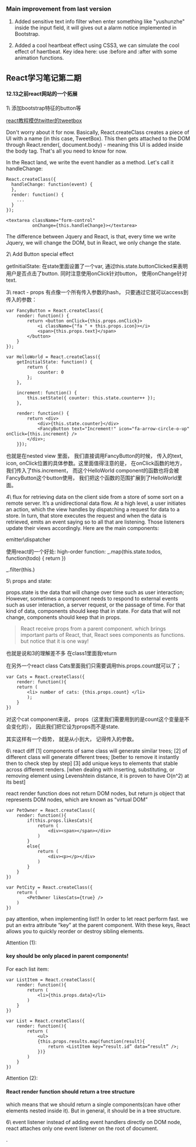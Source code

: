 ### Main improvement from last version ###

1. Added sensitive text info filter
when enter something like "yushunzhe" inside the input field, it will gives out a alarm notice implemented in Bootstrap.

2. Added a cool heartbeat effect
using CSS3, we can simulate the cool effect of haertbeat. Key idea here: use :before and :after with some animation functions.

## React学习笔记第二期 ##

#### 12.13之前react网站的一个拓展 ####

1\ 添加bootstrap特征的button等
<link href="https://maxcdn.bootstrapcdn.com/bootstrap/3.3.5/css/bootstrap.min.css" rel="stylesheet" type="text/css" />

[react教程模仿twitter的tweetbox](http://reactfordesigners.com/labs/reactjs-introduction-for-people-who-know-just-enough-jquery-to-get-by/)

 Don't worry about it for now. Basically, React.createClass creates a piece of UI with a name (in this case, TweetBox). This then gets attached to the DOM through React.render(<TweetBox />, document.body) - meaning this UI is added inside the body tag. That's all you need to know for now.

In the React land, we write the event handler as a method. Let's call it handleChange:
```
React.createClass({
  handleChange: function(event) {
  },
  render: function() {
    ...
  }
});

<textarea className="form-control"
          onChange={this.handleChange}></textarea>

```

The difference between Jquery and React, is that, every time we write Jquery, we will change the DOM, but in React, we only change the state.

2\ Add Button special effect

getInitialState: 在state里面设置了一个var, 通过this.state.buttonClicked来表明用户是否点击了button. 同时注意使用onClick针对button， 使用onChange针对text.

3\ react - props
有点像一个所有传入参数的hash， 只要通过它就可以access到传入的参数：
```
var FancyButton = React.createClass({
    render: function() {
        return <button onClick={this.props.onClick}>
            <i className={"fa " + this.props.icon}></i>
            <span>{this.props.text}</span>
        </button>
    }
});

var HelloWorld = React.createClass({
    getInitialState: function() {
        return {
            counter: 0
        };
    },
    
    increment: function() {
        this.setState({ counter: this.state.counter++ });
    },

    render: function() {
        return <div>
            <div>{this.state.counter}</div>
            <FancyButton text="Increment!" icon="fa-arrow-circle-o-up" onClick={this.increment} />
        </div>;
    }});
```
也就是在nested view 里面， 我们直接调用FancyButton的时候， 传入的text, icon, onClick位置的具体参数。这里面值得注意的是， 在onClick函数的地方， 我们传入了this.increment， 而这个HelloWorld component的函数也将会被FancyButton这个button使用， 我们把这个函数的范围扩展到了HelloWorld里面。

4\ flux
for retrieving data on the client side from a store of some sort on a remote server.
It’s a unidirectional data flow. At a high level, a user initiates an action, which the view handles by dispatching a request for data to a store. In turn, that store executes the request and when the data is retrieved, emits an event saying so to all that are listening. Those listeners update their views accordingly. Here are the main components:

emitter\dispatcher

使用react的一个好处: high-order function:
_.map(this.state.todos, function(todo) {
	return <item todo={todo} />
})

_.filter(this.)


5\ props and state:

props.state is the data that will change over time such as user interaction;
 However, sometimes a component needs to respond to external events such as user interaction, a server request, or the passage of time. For that kind of data, components should keep that in state. For data that will not change, components should keep that in props.

> React receive props from a parent component. which brings important parts of React, that, React sees components as functions. but notice that it is one way!

也就是说和3的理解差不多
在class1里面我return <Cats count={this.state.catcount}>

在另外一个react class Cats里面我们只需要调用this.props.count就可以了；
```
var Cats = React.createClass({
	render: function(){
	return (
		<li> number of cats: {this.props.count} </li>
		);
	}
})
```
对这个cat component来说， props（这里我们需要用到的是count这个变量是不会变化的）， 因此我们把它设为props而不是state.

其实这样有一个趋势， 就是从小到大， 记得传入的参数。

6\ react diff
[1] components of same class will generate similar trees;
[2] of different class will generate different trees; [better to remove it instantly then to check step by step]
[3] add unique keys to elements that stable across different renders. [when dealing with inserting, substituting, or removing element using Levenshtein distance, it is proven to have O(n^2) at its best]

react render function does not return DOM nodes, but return js object that represents DOM nodes, which are known as “virtual DOM”

```
var PetOwner = React.createClass({
	render: function(){
		if(this.props.likesCats){
			return (
				<div><span></span></div>
			)
		}
		else{
			return (
				<div><p></p></div>
			)
		}	
	}
})

var PetCity = React.createClass({
	return (
		<PetOwner likesCats={true} />
	)
})
```
pay attention, when implementing list!! In order to let react perform fast. we put an extra attribute “key” at the parent component. With these keys, React allows you to quickly reorder or destroy sibling elements. 

Attention (1):
#### key should be only placed in parent components! ####
For each list item:

```
var ListItem = React.createClass({
	render: function(){
		return (
			<li>{this.props.data}</li>
		)
	}
})

var List = React.createClass({
	render: function(){
		return (
			<ul>
			{this.props.results.map(function(result){
				return <ListItem key=“result.id” data=“result” />;
			})}
		)
	}
})
```

Attention (2):
#### React render function should return a tree structure ####

which means that we should return a single components(can have other elements nested inside it). But in general, it should be in a tree structure.

6\ event listener
instead of adding event handlers directly on DOM node, react attaches only one event listener on the root of document.




















.
